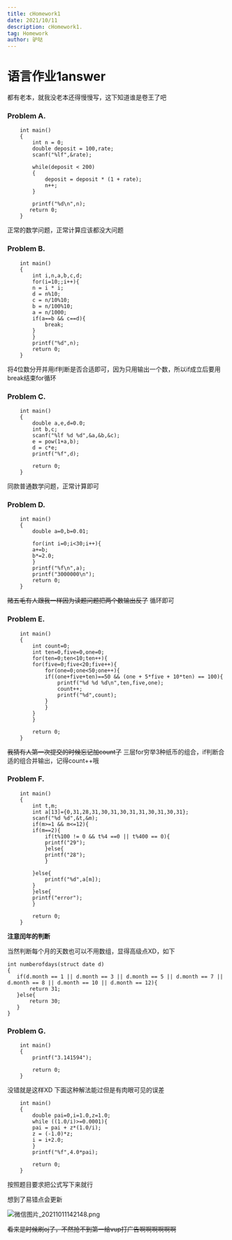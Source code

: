 ```yaml
---
title: cHomework1
date: 2021/10/11
description: cHomework1.
tag: Homework
author: 驴哒
---
```


# 语言作业1answer

都有老本，就我没老本还得慢慢写，这下知道谁是卷王了吧

### Problem A.
```
	int main()
	{
		int n = 0;
		double deposit = 100,rate;
		scanf("%lf",&rate);

		while(deposit < 200)
		{
			deposit = deposit * (1 + rate);
			n++;
		}

		printf("%d\n",n);
	   return 0;
	}
```
正常的数学问题，正常计算应该都没大问题

### Problem B.
```
	int main()
	{
	    int i,n,a,b,c,d;
	    for(i=10;;i++){
		n = i * i;
		d = n%10;
		c = n/10%10;
		b = n/100%10;
		a = n/1000;
		if(a==b && c==d){
		    break;
		}
	    }
	    printf("%d",n);
	    return 0;
	}
```
将4位数分开并用if判断是否合适即可，因为只用输出一个数，所以if成立后要用break结束for循环

### Problem C.
```
	int main()
	{
	    double a,e,d=0.0;
	    int b,c;
	    scanf("%lf %d %d",&a,&b,&c);
	    e = pow(1+a,b);
	    d = c*e;
	    printf("%f",d);

	    return 0;
	}
```
同款普通数学问题，正常计算即可

### Problem D.
```
	int main()
	{
	    double a=0,b=0.01;

	    for(int i=0;i<30;i++){
		a+=b;
		b*=2.0;
	    }
	    printf("%f\n",a);
	    printf("3000000\n");
	    return 0;
	}
```
~~赌五毛有人跟我一样因为读题问题把两个数输出反了~~
循环即可

### Problem E.
```
	int main()
	{
	    int count=0;
	    int ten=0,five=0,one=0;
	    for(ten=0;ten<10;ten++){
		for(five=0;five<20;five++){
		    for(one=0;one<50;one++){
			if((one+five+ten)==50 && (one + 5*five + 10*ten) == 100){
			    printf("%d %d %d\n",ten,five,one);
			    count++;
			    printf("%d",count);
			}
		    }
		}
	    }

	    return 0;
	}
```
~~我猜有人第一次提交的时候忘记加count了~~
三层for穷举3种纸币的组合，if判断合适的组合并输出，记得count++哦

### Problem F.
```
	int main()
	{
	    int t,m;
	    int a[13]={0,31,28,31,30,31,30,31,31,30,31,30,31};
	    scanf("%d %d",&t,&m);
	    if(m>=1 && m<=12){
		if(m==2){
		    if(t%100 != 0 && t%4 ==0 || t%400 == 0){
			printf("29");
		    }else{
			printf("28");
		    }

		}else{
		    printf("%d",a[m]);
		}
	    }else{
		printf("error");
	    }

	    return 0;
	}
```
**注意闰年的判断**

当然判断每个月的天数也可以不用数组，显得高级点XD，如下
```
int numberofdays(struct date d)
{
   if(d.month == 1 || d.month == 3 || d.month == 5 || d.month == 7 || d.month == 8 || d.month == 10 || d.month == 12){
       return 31;
   }else{
       return 30;
   }
}
```
### Problem G.
```
	int main()
	{
		printf("3.141594");

	    return 0;
	}
```
没错就是这样XD
下面这种解法能过但是有肉眼可见的误差
```
	int main()
	{
	    double pai=0,i=1.0,z=1.0;
	    while ((1.0/i)>=0.0001){
		pai = pai + z*(1.0/i);
		z = (-1.0)*z;
		i = i+2.0;  
	    }
	    printf("%f",4.0*pai);

	    return 0;
	}
```
按照题目要求把公式写下来就行

想到了易错点会更新

![微信图片_20211011142148.png](https://i.loli.net/2021/10/11/P6wQIOy48NzEl1A.png)

~~看来是时候刷oj了，不然抢不到第一给vup打广告啊啊啊啊啊啊~~

